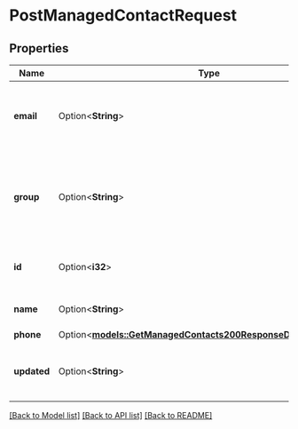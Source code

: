 # PostManagedContactRequest

## Properties

Name | Type | Description | Notes
------------ | ------------- | ------------- | -------------
**email** | Option<**String**> | The address to email this Contact to alert them of issues. | [optional]
**group** | Option<**String**> | __Filterable__ A grouping for this Contact. This is for display purposes only. | [optional]
**id** | Option<**i32**> | __Read-only__ This Contact's unique ID. | [optional][readonly]
**name** | Option<**String**> | The name of this Contact. | [optional]
**phone** | Option<[**models::GetManagedContacts200ResponseDataInnerPhone**](get_managed_contacts_200_response_data_inner_phone.md)> |  | [optional]
**updated** | Option<**String**> | __Read-only__ When this Contact was last updated. | [optional][readonly]

[[Back to Model list]](../README.md#documentation-for-models) [[Back to API list]](../README.md#documentation-for-api-endpoints) [[Back to README]](../README.md)


